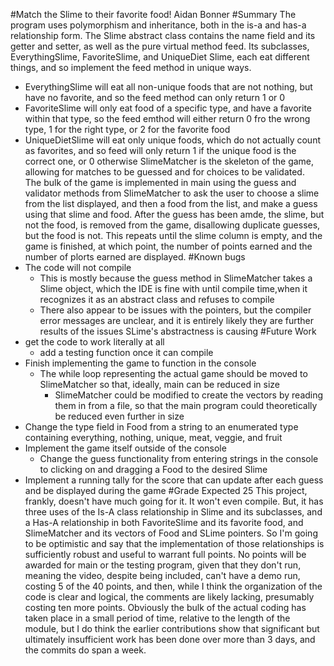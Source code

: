 #Match the Slime to their favorite food!
Aidan Bonner
#Summary
The program uses polymorphism and inheritance, both in the is-a and has-a relationship form.
The Slime abstract class contains the name field and its getter and setter, as well as the pure virtual method feed.
Its subclasses, EverythingSlime, FavoriteSlime, and UniqueDiet Slime, each eat different things, and so implement the feed method in unique ways.
- EverythingSlime will eat all non-unique foods that are not nothing, but have no favorite, and so the feed method can only return 1 or 0
- FavoriteSlime will only eat  food of a specific type, and have a favorite within that type, so the feed emthod will either return 0 fro the wrong type, 1 for the right type, or 2 for the favorite food
- UniqueDietSlime will eat only unique foods, which do not actually count as favorites, and so feed will only return 1 if the unique food is the correct one, or 0 otherwise
SlimeMatcher is the skeleton of the game, allowing for matches to be guessed and for choices to be validated.  
The bulk of the game is implemented in main using the guess and validator methods from SlimeMatcher to ask the user to choose a slime from the list displayed, and then a food from the list, and make a guess using that slime and food.
After the guess has been amde, the slime, but not the food, is removed from the game, disallowing duplicate guesses, but the food is not.
This repeats until the slime column is empty, and the game is finished, at which point, the number of points earned and the number of plorts earned are displayed.
#Known bugs
- The code will not compile
  - This is mostly because the guess method in SlimeMatcher takes a Slime object, which the IDE is fine with until compile time,when it recognizes it as an abstract class and refuses to compile
  - There also appear to be issues with the pointers, but the compiler error messages are unclear, and it is entirely likely they are further results of the issues SLime's abstractness is causing
#Future Work
- get the code to work literally at all
  - add a testing function once it can compile
- Finish implementing the game to function in the console
  - The while loop representing the actual game should be moved to SlimeMatcher so that, ideally, main can be reduced in size
    - SlimeMatcher could be modified to create the vectors by reading them in from a file, so that the main program could theoretically be reduced even further in size
- Change the type field in Food from a string to an enumerated type containing everything, nothing, unique, meat, veggie, and fruit
- Implement the game itself outside of the console
  - Change the guess functionality from entering strings in the console to clicking on and dragging a Food to the desired Slime
- Implement a running tally for the score that can update after each guess and be displayed during the game
#Grade Expected
25
This project, frankly, doesn't have much going for it.  It won't even compile.  But, it has three uses of the Is-A class relationship in Slime and its subclasses, and a Has-A relationship in both FavoriteSlime and its favorite food, and SlimeMatcher and its vectors of Food and SLime pointers.
So I'm going to be optimistic and say that the implementation of those relationships is sufficiently robust and useful to warrant full points.
No points will be awarded for main or the testing program, given that they don't run, meaning the video, despite being included, can't have a demo run, costing 5 of the 40 points, and then, while I think the organization of the code is clear and logical, the comments are likely lacking, presumably costing ten more points.
Obviously the bulk of the actual coding has taken place in a small period of time, relative to the length of the module, but I do think the earlier contributions show that significant but ultimately insufficient work has been done over more than 3 days, and the commits do span a week.
